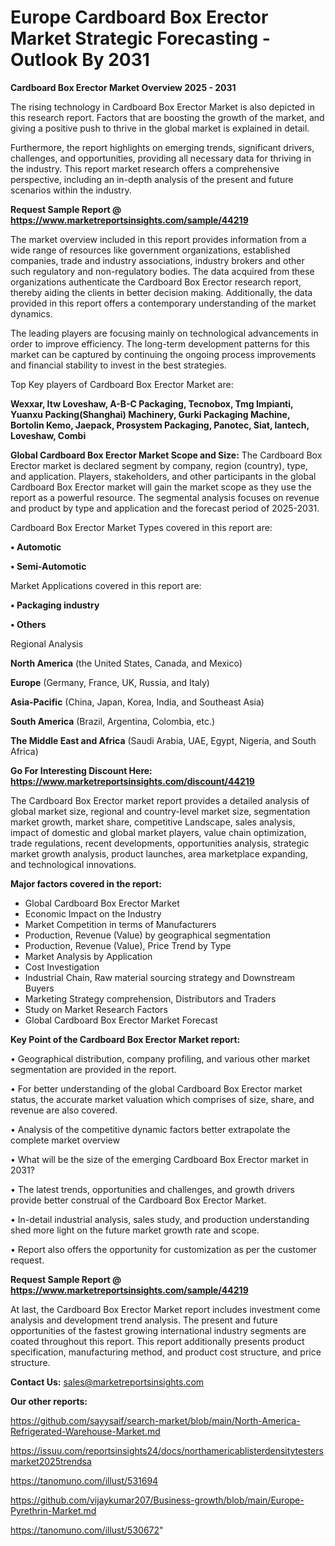 # Europe Cardboard Box Erector Market Strategic Forecasting - Outlook By 2031

<Strong> Cardboard Box Erector Market Overview 2025 - 2031</strong>

The rising technology in Cardboard Box Erector Market is also depicted in this research report. Factors that are boosting the growth of the market, and giving a positive push to thrive in the global market is explained in detail.

Furthermore, the report highlights on emerging trends, significant drivers, challenges, and opportunities, providing all necessary data for thriving in the industry. This report market research offers a comprehensive perspective, including an in-depth analysis of the present and future scenarios within the industry.

<strong>Request Sample Report @ <a href=https://www.marketreportsinsights.com/sample/44219>https://www.marketreportsinsights.com/sample/44219</a></strong>

The market overview included in this report provides information from a wide range of resources like government organizations, established companies, trade and industry associations, industry brokers and other such regulatory and non-regulatory bodies. The data acquired from these organizations authenticate the Cardboard Box Erector research report, thereby aiding the clients in better decision making. Additionally, the data provided in this report offers a contemporary understanding of the market dynamics.

The leading players are focusing mainly on technological advancements in order to improve efficiency. The long-term development patterns for this market can be captured by continuing the ongoing process improvements and financial stability to invest in the best strategies.

Top Key players of Cardboard Box Erector Market are:

<strong>Wexxar, Itw Loveshaw, A-B-C Packaging, Tecnobox, Tmg Impianti, Yuanxu Packing(Shanghai) Machinery, Gurki Packaging Machine, Bortolin Kemo, Jaepack, Prosystem Packaging, Panotec, Siat, lantech, Loveshaw, Combi</strong>

<strong><b>Global Cardboard Box Erector Market Scope and Size:</b></strong>
The Cardboard Box Erector market is declared segment by company, region (country), type, and application. Players, stakeholders, and other participants in the global Cardboard Box Erector market will gain the market scope as they use the report as a powerful resource. The segmental analysis focuses on revenue and product by type and application and the forecast period of 2025-2031.

Cardboard Box Erector Market Types covered in this report are:

<strong>•  Automotic

•  Semi-Automotic</strong>

Market Applications covered in this report are:

<strong>•  Packaging industry

•  Others</strong> 

Regional Analysis

<strong>North America</strong> (the United States, Canada, and Mexico)

<strong>Europe</strong> (Germany, France, UK, Russia, and Italy)

<strong>Asia-Pacific</strong> (China, Japan, Korea, India, and Southeast Asia)

<strong>South America</strong> (Brazil, Argentina, Colombia, etc.)

<strong>The Middle East and Africa</strong> (Saudi Arabia, UAE, Egypt, Nigeria, and South Africa)

<strong>Go For Interesting Discount Here: <a href=https://www.marketreportsinsights.com/discount/44219>https://www.marketreportsinsights.com/discount/44219</a></strong>

The Cardboard Box Erector market report provides a detailed analysis of global market size, regional and country-level market size, segmentation market growth, market share, competitive Landscape, sales analysis, impact of domestic and global market players, value chain optimization, trade regulations, recent developments, opportunities analysis, strategic market growth analysis, product launches, area marketplace expanding, and technological innovations.

<strong><b>Major factors covered in the report:</b></strong>
<ul>
  <li>Global Cardboard Box Erector Market </li>
  <li>Economic Impact on the Industry</li>
  <li>Market Competition in terms of Manufacturers</li>
  <li>Production, Revenue (Value) by geographical segmentation</li>
  <li>Production, Revenue (Value), Price Trend by Type</li>
  <li>Market Analysis by Application</li>
  <li>Cost Investigation</li>
  <li>Industrial Chain, Raw material sourcing strategy and Downstream Buyers</li>
  <li>Marketing Strategy comprehension, Distributors and Traders</li>
  <li>Study on Market Research Factors</li>
  <li>Global Cardboard Box Erector Market Forecast</li>
</ul>

<strong><b>Key Point of the Cardboard Box Erector Market report:</b></strong>

• Geographical distribution, company profiling, and various other market segmentation are provided in the report.

• For better understanding of the global Cardboard Box Erector market status, the accurate market valuation which comprises of size, share, and revenue are also covered.

• Analysis of the competitive dynamic factors better extrapolate the complete market overview

• What will be the size of the emerging Cardboard Box Erector market in 2031?

• The latest trends, opportunities and challenges, and growth drivers provide better construal of the Cardboard Box Erector Market.

• In-detail industrial analysis, sales study, and production understanding shed more light on the future market growth rate and scope.

• Report also offers the opportunity for customization as per the customer request.

<strong>Request Sample Report @ <a href=https://www.marketreportsinsights.com/sample/44219>https://www.marketreportsinsights.com/sample/44219</a></strong>

At last, the Cardboard Box Erector Market report includes investment come analysis and development trend analysis. The present and future opportunities of the fastest growing international industry segments are coated throughout this report. This report additionally presents product specification, manufacturing method, and product cost structure, and price structure.

<strong>Contact Us:</strong>
sales@marketreportsinsights.com

<strong>Our other reports:</strong>

<a href=https://github.com/sayysaif/search-market/blob/main/North-America-Refrigerated-Warehouse-Market.md>https://github.com/sayysaif/search-market/blob/main/North-America-Refrigerated-Warehouse-Market.md</a>

<a href=https://issuu.com/reportsinsights24/docs/northamericablisterdensitytestersmarket2025trendsa>https://issuu.com/reportsinsights24/docs/northamericablisterdensitytestersmarket2025trendsa</a>

<a href=https://tanomuno.com/illust/531694>https://tanomuno.com/illust/531694</a>

<a href=https://github.com/vijaykumar207/Business-growth/blob/main/Europe-Pyrethrin-Market.md>https://github.com/vijaykumar207/Business-growth/blob/main/Europe-Pyrethrin-Market.md</a>

<a href=https://tanomuno.com/illust/530672>https://tanomuno.com/illust/530672</a>"
